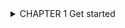 <details> 
<summary> CHAPTER 1 Get started </summary>

===>  Python is a widely used high-level programming language for general-purpose programming, created by Guido van
Rossum and first released in 1991.

====> Python features a dynamic type system and automatic memory management
and supports multiple programming paradigms, including object-oriented, imperative, functional programming,
and procedural styles. It has a large and comprehensive standard library.

Two major versions of Python are currently in active use:
Python 3.x is the current version and is under active development.
Python 2.x is the legacy version and will receive only security updates until 2020. No new features will be implemented. 

If you have Python 3 installed, and it is your default version

$ python --version
 >Python 3.6.0
Python 2.x Version ≤ 2.7

If you have Python 2 installed, and it is your default version

$ python --version
> Python 2.7.13

Now write the following code in the prompt:
>>> print("Hello, World")
>>> Python 3.x Version ≥ 3.0
>>>print('Hello, World')
>>>Python 2.x Version ≥ 2.6

Python 3 print function in Python 2 with the following import statement:
from __future__ import print_function

Launch an interactive Python shell
By executing (running) the python command in your terminal, you are presented with an interactive Python shell.

 $python\
     `#Python 2.7.12 (default, Jun 28 2016, 08:46:01)\
    [GCC 6.1.1 20160602] on linux Type "help", "copyright", "credits" or "license" for more information.'
    
     print 'Hello, World'
     >Hello, World

Alternatively, start the interactive prompt and load file with python -i <file.py>.
In command line, run:
$ python -i hello.py
"Hello World"
>>>

There are multiple ways to close the Python shell:
>>> exit() or >>> quit() -- ctrl+D --- ctrl+c

<details> 
<summary> ##Section 1.2: Creating variables and assigning values 
</summary>


### Integer
    a = 2 -----> print(a)                        #   Output: 2\
    b = 9223372036854775807 ----> print(b)       # Output: 9223372036854775807
### Floating point
    pi = 3.14  ------>  print(pi)                # Output: 3.14
### String
    c = 'A' ----> print(c)                       # Output: A
### String
    name = 'John Doe'  --->print(name)          # Output: John Doe
### Boolean
    q = True --->  print(q)                     # Output: True
### Empty value or null data type
    x = None  ---->print(x)                     # Output: None

    0 = x                    => Output: SyntaxError: can't assign to literal

Rules for variable naming:\
    
     1. Variables names must start with a letter or an underscore.
             x = True # valid
            _y = True # valid
            9x = False # starts with numeral        => SyntaxError: invalid syntax
            $y = False # starts with symbol         => SyntaxError: invalid syntax
    
     2. The remainder of your variable name may consist of letters, numbers and underscores.
             has_0_in_it = "Still Valid"

     3. Names are case sensitive.
                x = 9
                y = X*5  =====>    NameError: name 'X' is not defined 
                
Even though there's no need to specify a data type when declaring a variable in Python, while allocating the necessary area in memory for the variable, 
the Python interpreter automatically picks the most suitable built-in type for it:

                a = 2                  ======> print(type(a))            # Output: <type 'int'>
                b = 9223372036854775807 ===> print(type(b))              # Output: <type 'int'>
                pi = 3.14                ====>print(type(pi))            # Output: <type 'float'>
                c = 'A'                 ====> print(type(c))             # Output: <type 'str'>
                name = 'John Doe'        =====> print(type(name))        # Output: <type 'str'>
                q = True                 ====>print(type(q))             # Output: <type 'bool'>
                x = None                ====> print(type(x))             # Output: <type 'NoneType'>

                
You can assign multiple values to multiple variables in one line. Note that there must be the same number of
arguments on the right and left sides of the = operator:

            a, b, c = 1, 2, 3 ======> print(a, b, c)       # Output: 1 2 3
            a, b, c = 1, 2 ====> Traceback (most recent call last): => File "name.py", line N, in <module>
            => a, b, c = 1, 2 ===> ValueError: need more than 2 values to unpack
            a, b = 1, 2, 3 ====> Traceback (most recent call last): => File "name.py", line N, in <module>
            => a, b = 1, 2, 3 ===> ValueError: too many values to unpack


The error in last example can be obviated by assigning remaining values to equal number of arbitrary variables.
This dummy variable can have any name, but it is conventional to use the underscore (_) for assigning unwanted values:
   
    >a, b, _ = 1, 2, 3 ===>print(a, b)     # Output: 1, 2

Note that the number of _ and number of remaining values must be equal. Otherwise 'too many values to unpack
error' is thrown as above:
   
    a, b, _ = 1,2,3,4 ===>Traceback (most recent call last): ===>File "name.py", line N, in <module>
    a, b, _ = 1,2,3,4  ===>ValueError: too many values to unpack (expected 3)           

sometime we can assign several variables simultaneously with single value

            a = b = c = 1 ====> print(a, b, c) # Output: 1 1 1
            a = b = c = 1 # all three names a, b and c refer to same int object with value 1
            print(a, b, c) # Output: 1 1 1
                b = 2 # b now refers to another int object, one with a value of 2
            print(a, b, c)   # Output: 1 2 1 # so output is as expected.

The above is also true for mutable types (like list, dict, etc.) just as it is true for immutable types (like int, string,
tuple, etc.):

        x = y = [7, 8, 9] # x and y refer to the same list object just created, [7, 8, 9]
        x = [13, 8, 9] # x now refers to a different list object just created, [13, 8, 9]
        print(y) # y still refers to the list it was first assigned
        # Output: [7, 8, 9]

Things are a bit different when it comes to modifying the object (in contrast to assigning the name to
a different object, which we did above) when the cascading assignment is used for mutable types.

        x = y = [7, 8, 9] # x and y are two different names for the same list object just created, [7,8, 9]
        x[0] = 13 # we are updating the value of the list [7, 8, 9] through one of its names, x in this case
        print(y) # printing the value of the list using its other name
         # Output: [13, 8, 9] # hence, naturally the change is reflected

Nested lists are also valid in python. This means that a list can contain another list as an element.

        x = [1, 2, [3, 4, 5], 6, 7] # this is nested list
        print x[2] # Output: [3, 4, 5]
        print x[2][1] # Output: 4

Lastly, variables in Python do not have to stay the same type as which they were first defined -- you can simply use
= to assign a new value to a variable, even if that value is of a different type.

        a = 2 print(a) # Output: 2
        a = "New value" print(a) # Output: New value


<details> 
<summary> Section 1.3: Block Indentation  </summary>

===>Python uses indentation to define control and loop constructs. This contributes to Python's readability, however, it
    requires the programmer to pay close attention to the use of whitespace.

Python uses the colon symbol (:) and indentation for showing where blocks of code begin and end (If you come
from another language, do not confuse this with somehow being related to the ternary operator).

blocks in Python, such as functions, loops, if clauses and other constructs, have no ending identifiers.

For example:

        def my_function(): # This is a function definition. Note the colon (:)
        a = 2 # This line belongs to the function because it's indented
        return a # This line also belongs to the same function
        print(my_function()) # This line is OUTSIDE the function block

        or
        if a > b: # If block starts here
        print(a) # This is part of the if block
        else: # else must be at the same level as if
        print(b) # This line is part of the else block

Blocks that contain exactly one single-line statement may be put on the same line, though this form is generally not
considered good style:
        if a > b: print(a)
        else: print(b)
Attempting to do this with more than a single statement will not work:
        if x > y: y = x
        print(y) # IndentationError: unexpected indent
        if x > y: while y != z: y -= 1 # SyntaxError: invalid syntax

An empty block causes an IndentationError. Use pass (a command that does nothing) when you have a block with content:
    def will_be_implemented_later():
    pass

Spaces vs. Tabs
-----------

In short: always use 4 spaces for indentation.

Python 3.x Version ≥ 3.0

Python 3 disallows mixing the use of tabs and spaces for indentation. In such case a compile-time error is
generated: Inconsistent use of tabs and spaces in indentation and the program will not run.

Python 2.x Version ≤ 2.7

<details> 
<summary> Section 1.4: Datatypes </summary>

### Booleans
    1. bool: A boolean value of either True or False. Logical operations like and, or, not can be performed on booleans.
            x or y # if x is False then y otherwise x
            x and y # if x is False then x otherwise y
            not x # if x is True then False, otherwise True

    In Python 2.x and in Python 3.x, a boolean is also an int. The bool type is a subclass of the int type and True and
    False are its only instances:
            issubclass(bool, int) # True
            isinstance(True, bool) # True
            isinstance(False, bool) # True
            
### Numbers
    1. int: Integer number
            a = 2
            b = 100
            c = 123456789
            d = 38563846326424324
    2. float: Floating point number; precision depends on the implementation and system architecture, for
             CPython the float datatype corresponds to a C double.
                    a = 2.0
                    b = 100.e0
                    c = 123456789.e1
    3.complex: Complex numbers
                    a = 2 + 1j
                    b = 100 + 10j
    4.Sequences and collections    

                 Python differentiates between ordered sequences and unordered collections (such as set and dict).
                 strings (str, bytes, unicode) are sequences
                 reversed: A reversed order of str with reversed function
                        a = reversed('hello')

     5.tuple: An ordered collection of n values of any type (n >= 0).
                a = (1, 2, 3)
                b = ('a', 1, 'python', (1, 2))
                b[2] = 'something else' # returns a TypeError    
      
            Supports indexing; immutable; hashable if all its members are hashable

     6.list: An ordered collection of n values (n >= 0)
            
            a = [1, 2, 3]
            b = ['a', 1, 'python', (1, 2), [1, 2]]
            b[2] = 'something else' # allowed
      
      Not hashable; mutable.      
    
    7.set: An unordered collection of unique values. Items must be hashable.
            a = {1, 2, 'a'}            

    8. dict: An unordered collection of unique key-value pairs; keys must be hashable.
                a = {1: 'one',
                     2: 'two'}
                b = {'a': [1, 2, 3],
                     'b': 'a string'}

>An object is hashable if it has a hash value which never changes during its lifetime (it needs a __hash__()
>method), and can be compared to other objects (it needs an __eq__() method).
                     

<details> 
<summary> Section 1.4: Datatypes </summary>

<details> 
<summary> Section 1.4: Datatypes </summary>

<details> 
<summary> Section 1.4: Datatypes </summary>

<details> 
<summary> Section 1.4: Datatypes </summary>



</details>




